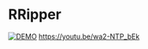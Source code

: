 # RRipper

[![DEMO](https://img.youtube.com/vi/wa2-NTP_bEk/maxresdefault.jpg)](https://youtu.be/wa2-NTP_bEk)
https://youtu.be/wa2-NTP_bEk
